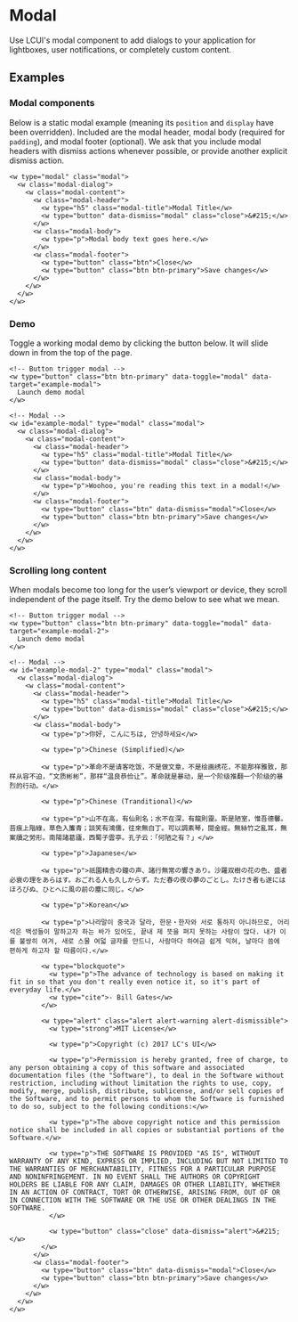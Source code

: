 # Modal

Use LCUI's modal component to add dialogs to your application for lightboxes, user notifications, or completely custom content.

## Examples

### Modal components

Below is a static modal example (meaning its `position` and `display` have been overridden). Included are the modal header, modal body (required for `padding`), and modal footer (optional). We ask that you include modal headers with dismiss actions whenever possible, or provide another explicit dismiss action.

``` static-modal-demo-xml
<w type="modal" class="modal">
  <w class="modal-dialog">
    <w class="modal-content">
      <w class="modal-header">
        <w type="h5" class="modal-title">Modal Title</w>
        <w type="button" data-dismiss="modal" class="close">&#215;</w>
      </w>
      <w class="modal-body">
        <w type="p">Modal body text goes here.</w>
      </w>
      <w class="modal-footer">
        <w type="button" class="btn">Close</w>
        <w type="button" class="btn btn-primary">Save changes</w>
      </w>
    </w>
  </w>
</w>
```

### Demo

Toggle a working modal demo by clicking the button below. It will slide down in from the top of the page.

``` modal-demo-xml
<!-- Button trigger modal -->
<w type="button" class="btn btn-primary" data-toggle="modal" data-target="example-modal">
  Launch demo modal
</w>

<!-- Modal -->
<w id="example-modal" type="modal" class="modal">
  <w class="modal-dialog">
    <w class="modal-content">
      <w class="modal-header">
        <w type="h5" class="modal-title">Modal Title</w>
        <w type="button" data-dismiss="modal" class="close">&#215;</w>
      </w>
      <w class="modal-body">
        <w type="p">Woohoo, you're reading this text in a modal!</w>
      </w>
      <w class="modal-footer">
        <w type="button" class="btn" data-dismiss="modal">Close</w>
        <w type="button" class="btn btn-primary">Save changes</w>
      </w>
    </w>
  </w>
</w>
```

### Scrolling long content

When modals become too long for the user’s viewport or device, they scroll independent of the page itself. Try the demo below to see what we mean.

``` modal-demo-xml
<!-- Button trigger modal -->
<w type="button" class="btn btn-primary" data-toggle="modal" data-target="example-modal-2">
  Launch demo modal
</w>

<!-- Modal -->
<w id="example-modal-2" type="modal" class="modal">
  <w class="modal-dialog">
    <w class="modal-content">
      <w class="modal-header">
        <w type="h5" class="modal-title">Modal Title</w>
        <w type="button" data-dismiss="modal" class="close">&#215;</w>
      </w>
      <w class="modal-body">
        <w type="p">你好, こんにちは, 안녕하세요</w>

        <w type="p">Chinese (Simplified)</w>

        <w type="p">革命不是请客吃饭，不是做文章，不是绘画绣花，不能那样雅致，那样从容不迫，“文质彬彬”，那样“温良恭俭让”。革命就是暴动，是一个阶级推翻一个阶级的暴烈的行动。</w>

        <w type="p">Chinese (Tranditional)</w>

        <w type="p">山不在高，有仙則名；水不在深，有龍則靈。斯是陋室，惟吾德馨。苔痕上階綠，草色入簾青；談笑有鴻儒，往來無白丁。可以調素琴，閱金經。無絲竹之亂耳，無案牘之勞形。南陽諸葛廬，西蜀子雲亭。孔子云：「何陋之有？」</w>

        <w type="p">Japanese</w>

        <w type="p">祇園精舎の鐘の声、諸行無常の響きあり。沙羅双樹の花の色、盛者必衰の理をあらはす。おごれる人も久しからず。ただ春の夜の夢のごとし。たけき者も遂にはほろびぬ、ひとへ‌​に風の前の塵に同じ。</w>

        <w type="p">Korean</w>
        
        <w type="p">나라말이 중국과 달라, 한문・한자와 서로 통하지 아니하므로, 어리석은 백성들이 말하고자 하는 바가 있어도, 끝내 제 뜻을 펴지 못하는 사람이 많다. 내가 이를 불쌍히 여겨, 새로 스물 여덟 글자를 만드니, 사람마다 하여금 쉽게 익혀, 날마다 씀에 편하게 하고자 할 따름이다.</w>

        <w type="blockquote">
          <w type="p">The advance of technology is based on making it fit in so that you don't really even notice it, so it's part of everyday life.</w>
          <w type="cite">- Bill Gates</w>
        </w>

        <w type="alert" class="alert alert-warning alert-dismissible">
          <w type="strong">MIT License</w>

          <w type="p">Copyright (c) 2017 LC's UI</w>

          <w type="p">Permission is hereby granted, free of charge, to any person obtaining a copy of this software and associated documentation files (the "Software"), to deal in the Software without restriction, including without limitation the rights to use, copy, modify, merge, publish, distribute, sublicense, and/or sell copies of the Software, and to permit persons to whom the Software is furnished to do so, subject to the following conditions:</w>

          <w type="p">The above copyright notice and this permission notice shall be included in all copies or substantial portions of the Software.</w>

          <w type="p">THE SOFTWARE IS PROVIDED "AS IS", WITHOUT WARRANTY OF ANY KIND, EXPRESS OR IMPLIED, INCLUDING BUT NOT LIMITED TO THE WARRANTIES OF MERCHANTABILITY, FITNESS FOR A PARTICULAR PURPOSE AND NONINFRINGEMENT. IN NO EVENT SHALL THE AUTHORS OR COPYRIGHT HOLDERS BE LIABLE FOR ANY CLAIM, DAMAGES OR OTHER LIABILITY, WHETHER IN AN ACTION OF CONTRACT, TORT OR OTHERWISE, ARISING FROM, OUT OF OR IN CONNECTION WITH THE SOFTWARE OR THE USE OR OTHER DEALINGS IN THE SOFTWARE.
          </w>
    
          <w type="button" class="close" data-dismiss="alert">&#215;</w>
        </w>
      </w>
      <w class="modal-footer">
        <w type="button" class="btn" data-dismiss="modal">Close</w>
        <w type="button" class="btn btn-primary">Save changes</w>
      </w>
    </w>
  </w>
</w>
```
